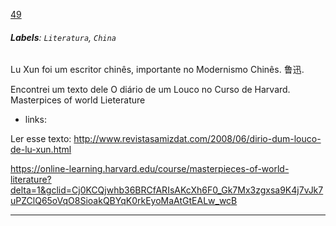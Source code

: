 [49](https://github.com/guilhermeprokisch/ideias/issues/49) 
###### **Labels**: `Literatura`, `China`



Lu Xun foi um escritor chinês, importante no Modernismo Chinês. 鲁迅.

Encontrei um texto dele O diário de um Louco no Curso de Harvard. Masterpices of world Lieterature

- links:

Ler esse texto:
http://www.revistasamizdat.com/2008/06/dirio-dum-louco-de-lu-xun.html

https://online-learning.harvard.edu/course/masterpieces-of-world-literature?delta=1&gclid=Cj0KCQjwhb36BRCfARIsAKcXh6F0_Gk7Mx3zgxsa9K4j7vJk7uPZClQ65oVqO8SioakQBYqK0rkEyoMaAtGtEALw_wcB



-------------------------------------------------------------------------------

